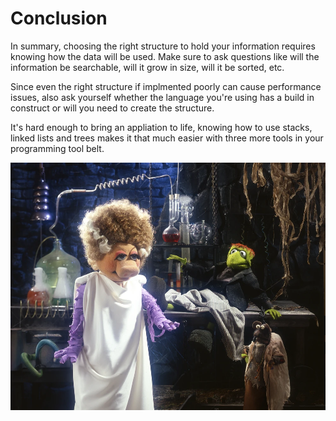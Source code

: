 # Conclusion

In summary, choosing the right structure to hold your information requires knowing how the data will be used. Make sure to ask questions like will the information be searchable, will it grow in size, will it be sorted, etc. 

Since even the right structure if implmented poorly can cause performance issues, also ask yourself whether the language you're using has a build in construct or will you need to create the structure.

It's hard enough to bring an appliation to life, knowing how to use stacks, linked lists and trees makes it that much easier with three more tools in your programming tool belt.

![image](images/alive.webp)